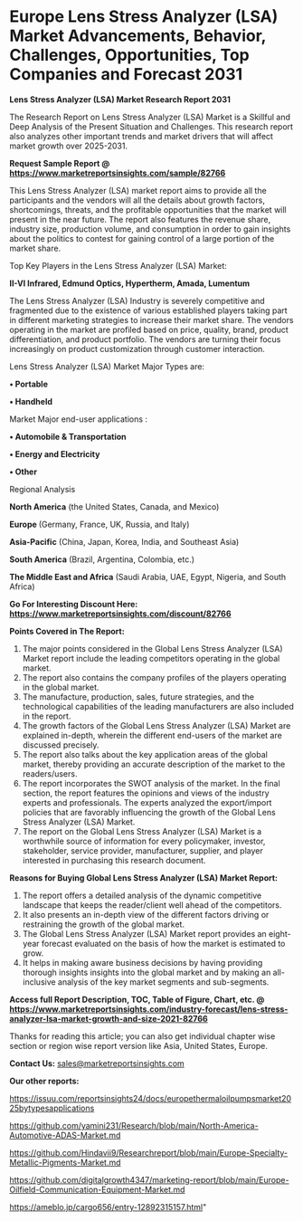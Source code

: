 # Europe Lens Stress Analyzer (LSA) Market Advancements, Behavior, Challenges, Opportunities, Top Companies and Forecast 2031

<strong>Lens Stress Analyzer (LSA) Market Research Report 2031</strong>

The Research Report on Lens Stress Analyzer (LSA) Market is a Skillful and Deep Analysis of the Present Situation and Challenges. This research report also analyzes other important trends and market drivers that will affect market growth over 2025-2031.

<strong>Request Sample Report @ <a href=https://www.marketreportsinsights.com/sample/82766>https://www.marketreportsinsights.com/sample/82766</a></strong>

This Lens Stress Analyzer (LSA) market report aims to provide all the participants and the vendors will all the details about growth factors, shortcomings, threats, and the profitable opportunities that the market will present in the near future. The report also features the revenue share, industry size, production volume, and consumption in order to gain insights about the politics to contest for gaining control of a large portion of the market share.

Top Key Players in the Lens Stress Analyzer (LSA) Market:

<strong>II-VI Infrared, Edmund Optics, Hypertherm, Amada, Lumentum</strong>

The Lens Stress Analyzer (LSA) Industry is severely competitive and fragmented due to the existence of various established players taking part in different marketing strategies to increase their market share. The vendors operating in the market are profiled based on price, quality, brand, product differentiation, and product portfolio. The vendors are turning their focus increasingly on product customization through customer interaction.

Lens Stress Analyzer (LSA) Market Major Types are:

<strong>• Portable

• Handheld</strong>

Market Major end-user applications :

<strong>• Automobile & Transportation

• Energy and Electricity

• Other</strong>

Regional Analysis

</u><strong><b>North America</b></strong> (the United States, Canada, and Mexico)

<strong><b>Europe </b></strong>(Germany, France, UK, Russia, and Italy)

<strong><b>Asia-Pacific</b></strong> (China, Japan, Korea, India, and Southeast Asia)

<strong><b>South America</b></strong> (Brazil, Argentina, Colombia, etc.)

<strong><b>The Middle East and Africa</b></strong> (Saudi Arabia, UAE, Egypt, Nigeria, and South Africa)

<strong>Go For Interesting Discount Here: <a href=https://www.marketreportsinsights.com/discount/82766>https://www.marketreportsinsights.com/discount/82766</a></strong>

<strong>Points Covered in The Report:</strong>
<ol>
  <li>The major points considered in the Global Lens Stress Analyzer (LSA) Market report include the leading competitors operating in the global market.</li>
  <li>The report also contains the company profiles of the players operating in the global market.</li>
  <li>The manufacture, production, sales, future strategies, and the technological capabilities of the leading manufacturers are also included in the report.</li>
  <li>The growth factors of the Global Lens Stress Analyzer (LSA) Market are explained in-depth, wherein the different end-users of the market are discussed precisely.</li>
  <li>The report also talks about the key application areas of the global market, thereby providing an accurate description of the market to the readers/users.</li>
  <li>The report incorporates the SWOT analysis of the market. In the final section, the report features the opinions and views of the industry experts and professionals. The experts analyzed the export/import policies that are favorably influencing the growth of the Global Lens Stress Analyzer (LSA) Market.</li>
  <li>The report on the Global Lens Stress Analyzer (LSA) Market is a worthwhile source of information for every policymaker, investor, stakeholder, service provider, manufacturer, supplier, and player interested in purchasing this research document.</li>
</ol>
<strong>Reasons for Buying Global Lens Stress Analyzer (LSA) Market Report:</strong>

<ol>
  <li>The report offers a detailed analysis of the dynamic competitive landscape that keeps the reader/client well ahead of the competitors.</li>
  <li>It also presents an in-depth view of the different factors driving or restraining the growth of the global market.</li>
  <li>The Global Lens Stress Analyzer (LSA) Market report provides an eight-year forecast evaluated on the basis of how the market is estimated to grow.</li>
  <li>It helps in making aware business decisions by having providing thorough insights insights into the global market and by making an all-inclusive analysis of the key market segments and sub-segments.</li>
</ol>
<strong>Access full Report Description, TOC, Table of Figure, Chart, etc. @ <a href=https://www.marketreportsinsights.com/industry-forecast/lens-stress-analyzer-lsa-market-growth-and-size-2021-82766>https://www.marketreportsinsights.com/industry-forecast/lens-stress-analyzer-lsa-market-growth-and-size-2021-82766</a></strong>


Thanks for reading this article; you can also get individual chapter wise section or region wise report version like Asia, United States, Europe.

<strong>Contact Us:</strong>
sales@marketreportsinsights.com

<strong>Our other reports:</strong>

<a href=https://issuu.com/reportsinsights24/docs/europethermaloilpumpsmarket2025bytypesapplications>https://issuu.com/reportsinsights24/docs/europethermaloilpumpsmarket2025bytypesapplications</a>

<a href=https://github.com/yamini231/Research/blob/main/North-America-Automotive-ADAS-Market.md>https://github.com/yamini231/Research/blob/main/North-America-Automotive-ADAS-Market.md</a>

<a href=https://github.com/Hindavii9/Researchreport/blob/main/Europe-Specialty-Metallic-Pigments-Market.md>https://github.com/Hindavii9/Researchreport/blob/main/Europe-Specialty-Metallic-Pigments-Market.md</a>

<a href=https://github.com/digitalgrowth4347/marketing-report/blob/main/Europe-Oilfield-Communication-Equipment-Market.md>https://github.com/digitalgrowth4347/marketing-report/blob/main/Europe-Oilfield-Communication-Equipment-Market.md</a>

<a href=https://ameblo.jp/cargo656/entry-12892315157.html>https://ameblo.jp/cargo656/entry-12892315157.html</a>"

